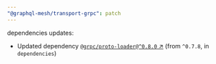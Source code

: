 ```yaml
---
"@graphql-mesh/transport-grpc": patch
---
```

dependencies updates:
  - Updated dependency [`@grpc/proto-loader@^0.8.0` ↗︎](https://www.npmjs.com/package/@grpc/proto-loader/v/0.8.0) (from `^0.7.8`, in `dependencies`)
